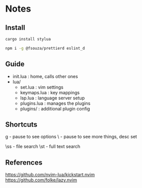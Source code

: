 # Notes

## Install

```bash
cargo install stylua
```

```bash
npm i -g @fsouza/prettierd eslint_d
```

## Guide

- init.lua : home, calls other ones
- lua/
    - set.lua : vim settings
    - keymaps.lua : key mappings
    - lsp.lua : language server setup
    - plugins.lua : manages the plugins
    - plugins/ : additional plugin config


## Shortcuts

g   - pause to see options
\   - pause to see more things, desc set

\ss - file search
\st - full text search




## References

https://github.com/nvim-lua/kickstart.nvim
https://github.com/folke/lazy.nvim
